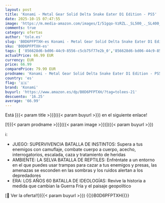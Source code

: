 ```yaml
---
layout: post
title: 'Konami - Metal Gear Solid Delta Snake Eater D1 Edition - PS5'
date: 2025-10-15 07:47:55
image: 'https://m.media-amazon.com/images/I/51gqo-VzRZL._SL500_._SL400_.jpg'
comments: true
category: ofertas
author: 'tole.es'
slug: 'B0D6PFPTXH-es Konami - Metal Gear Solid Delta Snake Eater D1 Edition - PS5'
sku: 'B0D6PFPTXH-es'
tags: [ '856628d6-bd06-44c9-8556-c5cb75f77e2b_0','856628d6-bd06-44c9-8556-c5cb75f77e2b_2201','856628d6-bd06-44c9-8556-c5cb75f77e2b_3601','Arborist Merchandising Root','Hardware y juegos para PlayStation 5','Juegos para PlayStation 5','Preventa de Videojuegos','Self Service','Special Features Stores','Videojuegos','Videojuegos más esperados','konami','ps5','🇪🇸', ]
actualPrice: 66.99 EUR
currency: EUR
price: 66.99
comparePrice: 79.99 EUR
prodname: 'Konami - Metal Gear Solid Delta Snake Eater D1 Edition - PS5'
country: 'es'
flag: '🇪🇸'
brand: 'Konami'
buyurl: 'https://www.amazon.es/dp/B0D6PFPTXH/?tag=tolees-21'
descuento: '16.25'
average: '66.99'
---
```


Está [{{< param title >}}]({{< param buyurl >}}) en el siguiente enlace!

[![{{< param prodname >}}]({{< param image >}})]({{< param buyurl >}})

ℹ️:

- JUEGO: SUPERVIVENCIA BATALLA DE INSTINTOS: Supera a tus enemigos con camuflaje, combate cuerpo a cuerpo, acecho, interrogatorios, escalada, caza y tratamiento de heridas
- AMBIENTE: LA SELVA BATALLA DE REPTILES: Enfréntate a un entorno en el que puedes usar trampas para cazar a tus enemigos y presas, las amenazas se esconden en las sombras y los ruidos alertan a los depredadores
- ERA: LOS AÑOS 60 BATALLA DE IDEOLOGÍAS: Revive la historia a medida que cambian la Guerra Fría y el paisaje geopolítico

[🛒 Ver la oferta!!]({{< param buyurl >}})
{{<world>}}B0D6PFPTXH{{</world>}}
